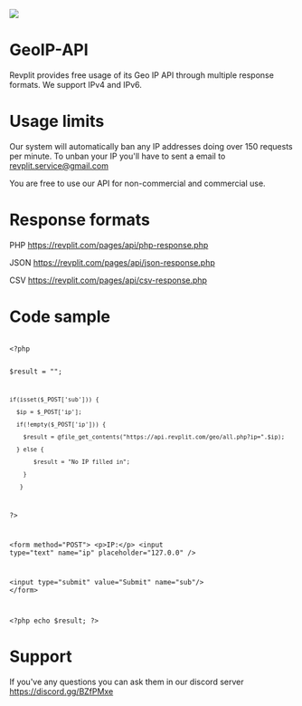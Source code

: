 <a href="https://www.codefactor.io/repository/github/revplit/geoip-api"><img src="https://www.codefactor.io/repository/github/revplit/geoip-api/badge" /></a>
# GeoIP-API
Revplit provides free usage of its Geo IP API through multiple response formats.  We support IPv4 and IPv6.

# Usage limits

Our system will automatically ban any IP addresses doing over 150 requests per minute. To unban your IP you'll have to sent a email to revplit.service@gmail.com

You are free to use our API for non-commercial and commercial use.

# Response formats
PHP https://revplit.com/pages/api/php-response.php

JSON https://revplit.com/pages/api/json-response.php

CSV https://revplit.com/pages/api/csv-response.php

# Code sample

<code>
&lt;?php 
  
  $result = ""; 
  
    if(isset($_POST['sub'])) { 
    
      $ip = $_POST['ip']; 
      
      if(!empty($_POST['ip'])) { 
      
        $result = @file_get_contents("https://api.revplit.com/geo/all.php?ip=".$ip); 
        
      } else { 
       
           $result = "No IP filled in"; 
           
        } 
        
       } 
       
?> 


&lt;form method="POST">
&lt;p>IP:&lt;/p>
&lt;input type="text" name="ip" placeholder="127.0.0" />

&lt;input type="submit" value="Submit" name="sub"/>
&lt;/form>

&lt;?php echo $result; ?>
</code>

# Support

If you've any questions you can ask them in our discord server https://discord.gg/BZfPMxe

